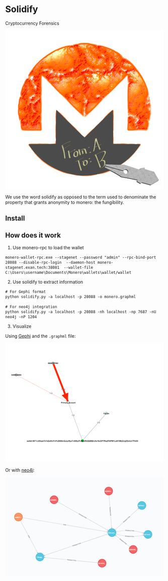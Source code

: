 # Solidify
Cryptocurrency Forensics

![doc/images/logos/logo2.png](doc/images/logos/logo2.png)

We use the word solidify as opposed to the term used to denominate the property that grants anonymity to monero: the fungibility.


## Install



## How does it work

1. Use monero-rpc to load the wallet

```
monero-wallet-rpc.exe --stagenet --password "admin" --rpc-bind-port 28088 --disable-rpc-login  --daemon-host monero-stagenet.exan.tech:38081  --wallet-file C:\Users\username\Documents\Monero\wallets\wallet/wallet
```
2. Use solidify to extract information

```
# For Gephi format
python solidify.py -a localhost -p 28088 -o monero.graphml

# For neo4j integration
python solidify.py -a localhost -p 28088 -nh localhost -np 7687 -nU neo4j -nP 1204
```

3. Visualize

Using [Gephi](https://gephi.org/) and the `.graphml` file:

![doc/images/gephiLoad.png](doc/images/gephiLoad.png)

Or with [neo4j](https://neo4j.com/):

![doc/images/neo4jLoad.png](doc/images/neo4jLoad.png)
